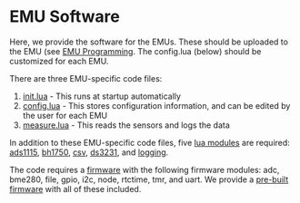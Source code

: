 # EMU Software

Here, we provide the software for the EMUs.  These should be uploaded to the EMU (see [EMU Programming](Documentation/EMU%20programming.md).  The config.lua (below) should be customized for each EMU.

There are three EMU-specific code files:

1. [init.lua](init.lua) - This runs at startup automatically
2. [config.lua](config.lua) - This stores configuration information, and can be edited by the user for each EMU
3. [measure.lua](measure.lua) - This reads the sensors and logs the data

In addition to these EMU-specific code files, five [lua modules](/Modules/) are required: [ads1115](/Modules/ads1115), [bh1750](/Modules/bh1750), [csv](/Modules/csv), [ds3231](/Modules/ds3231), and [logging](/Modules/logging).

The code requires a [firmware](/Firmware) with the following firmware modules: adc, bme280, file, gpio, i2c, node, rtctime, tmr, and uart. We provide a [pre-built firmware](/Firmware/nodemcu-master-17-modules-2018-09-28-14-42-18-float.bin) with all of these included.

